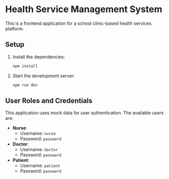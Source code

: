 # Health Service Management System

This is a frontend application for a school clinic-based health services platform.

## Setup

1.  Install the dependencies:
    ```bash
    npm install
    ```
2.  Start the development server:
    ```bash
    npm run dev
    ```

## User Roles and Credentials

This application uses mock data for user authentication. The available users are:

*   **Nurse**:
    *   Username: `nurse`
    *   Password: `password`
*   **Doctor**:
    *   Username: `doctor`
    *   Password: `password`
*   **Patient**:
    *   Username: `patient`
    *   Password: `password`
